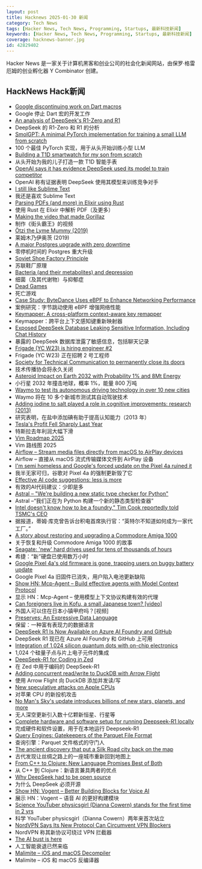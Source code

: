 ```yaml
---
layout: post
title: Hacknews 2025-01-30 新闻
category: Tech News
tags: [Hacker News, Tech News, Programming, Startups, 最新科技新闻]
keywords: [Hacker News, Tech News, Programming, Startups, 最新科技新闻]
coverage: hacknews-banner.jpg
id: 42829402
---
```


Hacker News 是一家关于计算机黑客和创业公司的社会化新闻网站，由保罗·格雷厄姆的创业孵化器 Y Combinator 创建。

## HackNews Hack新闻

- [Google discontinuing work on Dart macros](https://medium.com/dartlang/an-update-on-dart-macros-data-serialization-06d3037d4f12)
- Google 停止 Dart 宏的开发工作
- [An analysis of DeepSeek's R1-Zero and R1](https://arcprize.org/blog/r1-zero-r1-results-analysis)
- DeepSeek 的 R1-Zero 和 R1 的分析
- [SmolGPT: A minimal PyTorch implementation for training a small LLM from scratch](https://github.com/Om-Alve/smolGPT)
- 100 个最佳 PyTorch 实现，用于从头开始训练小型 LLM
- [Building a T1D smartwatch for my son from scratch](https://andrewchilds.com/posts/building-a-t1d-smartwatch-from-scratch)
- 从头开始为我的儿子打造一款 T1D 智能手表
- [OpenAI says it has evidence DeepSeek used its model to train competitor](https://www.ft.com/content/a0dfedd1-5255-4fa9-8ccc-1fe01de87ea6)
- OpenAI 称有证据表明 DeepSeek 使用其模型来训练竞争对手
- [I still like Sublime Text](https://ohdoylerules.com/workflows/why-i-still-like-sublime-text-in-2025/)
- 我还是喜欢 Sublime Text
- [Parsing PDFs (and more) in Elixir using Rust](https://www.chriis.dev/opinion/parsing-pdfs-in-elixir-using-rust)
- 使用 Rust 在 Elixir 中解析 PDF（及更多）
- [Making the video that made Gorillaz](https://animationobsessive.substack.com/p/making-the-video-that-made-gorillaz)
- 制作《街头霸王》的视频
- [Ötzi the Lyme Mummy (2019)](https://vetmed.illinois.edu/i-tick/2019/08/09/iceman-lyme-mummy-tattle-the-tick-blog/)
- 莱姆木乃伊奥茨 (2019)
- [A major Postgres upgrade with zero downtime](https://www.instantdb.com/essays/pg_upgrade)
- 零停机时间的 Postgres 重大升级
- [Soviet Shoe Factory Principle](https://wiki.c2.com/?SovietShoeFactoryPrinciple)
- 苏联鞋厂原理
- [Bacteria (and their metabolites) and depression](https://www.science.org/content/blog-post/bacteria-and-their-metabolites-and-depression)
- 细菌（及其代谢物）与抑郁症
- [Dead Games](https://garry.net/posts/dead-games)
- 死亡游戏
- [Case Study: ByteDance Uses eBPF to Enhance Networking Performance](https://ebpf.foundation/case-study-bytedance-uses-ebpf-to-enhance-networking-performance/)
- 案例研究：字节跳动使用 eBPF 增强网络性能
- [Keymapper: A cross-platform context-aware key remapper](https://github.com/houmain/keymapper)
- Keymapper：跨平台上下文感知键重新映射器
- [Exposed DeepSeek Database Leaking Sensitive Information, Including Chat History](https://www.wiz.io/blog/wiz-research-uncovers-exposed-deepseek-database-leak)
- 暴露的 DeepSeek 数据库泄露了敏感信息，包括聊天记录
- [Frigade (YC W23) is hiring engineer #2](https://www.ycombinator.com/companies/frigade/jobs/KUwAluN-senior-full-stack-engineer)
- Frigade (YC W23) 正在招聘 2 号工程师
- [Society for Technical Communication to permanently close its doors](https://www.stc.org/)
- 技术传播协会将永久关闭
- [Asteroid Impact on Earth 2032 with Probability 1% and 8Mt Energy](https://cneos.jpl.nasa.gov/sentry/details.html#?des=2024%20YR4)
- 小行星 2032 年撞击地球，概率 1%，能量 800 万吨
- [Waymo to test its autonomous driving technology in over 10 new cities](https://www.reuters.com/business/autos-transportation/alphabets-waymo-test-its-autonomous-driving-technology-over-10-new-cities-2025-01-29/)
- Waymo 将在 10 多个新城市测试其自动驾驶技术
- [Adding iodine to salt played a role in cognitive improvements: research (2013)](https://www.discovermagazine.com/health/how-adding-iodine-to-salt-boosted-americans-iq)
- 研究表明，在盐中添加碘有助于提高认知能力（2013 年）
- [Tesla's Profit Fell Sharply Last Year](https://www.nytimes.com/2025/01/29/business/tesla-earnings-elon-musk.html)
- 特斯拉去年利润大幅下滑
- [Vim Roadmap 2025](https://zed.dev/blog/vim-2025)
- Vim 路线图 2025
- [Airflow – Stream media files directly from macOS to AirPlay devices](https://airflow.app/)
- Airflow – 直接从 macOS 流式传输媒体文件到 AirPlay 设备
- [I'm semi homeless and Google's forced update on the Pixel 4a ruined it]()
- 我半无家可归，谷歌对 Pixel 4a 的强制更新毁了它
- [Effective AI code suggestions: less is more](https://www.qodo.ai/blog/effective-code-suggestions-llms-less-is-more/)
- 有效的AI代码建议：少即是多
- [Astral – "We're building a new static type checker for Python"](https://twitter.com/charliermarsh/status/1884651482009477368)
- Astral –“我们正在为 Python 构建一个新的静态类型检查器”
- [Intel doesn't know how to be a foundry," Tim Cook reportedly told TSMC's CEO](https://www.tomshardware.com/tech-industry/tsmc-founder-says-tim-cook-told-him-intel-did-not-know-how-to-be-a-foundry)
- 据报道，蒂姆·库克曾告诉台积电首席执行官：“英特尔不知道如何成为一家代工厂。”
- [A story about restoring and upgrading a Commodore Amiga 1000](https://celso.io/posts/2025/01/26/the-first-perfect-computer/)
- 关于恢复和升级 Commodore Amiga 1000 的故事
- [Seagate: 'new' hard drives used for tens of thousands of hours](https://www.tomshardware.com/pc-components/hdds/german-seagate-customers-say-their-new-hard-drives-were-actually-used-resold-hdds-reportedly-used-for-tens-of-thousands-of-hours)
- 希捷：“新”硬盘已使用数万小时
- [Google Pixel 4a's old firmware is gone, trapping users on buggy battery update](https://www.androidcentral.com/phones/google-pixel-4as-old-firmware-is-gone-trapping-users-on-the-buggy-battery-update)
- Google Pixel 4a 旧固件已消失，用户陷入电池更新缺陷
- [Show HN: Mcp-Agent – Build effective agents with Model Context Protocol](https://github.com/lastmile-ai/mcp-agent)
- 显示 HN：Mcp-Agent – 使用模型上下文协议构建有效的代理
- [Can foreigners live in Kofu, a small Japanese town? [video]](https://www.youtube.com/watch?v=w4nvaYjxnaU)
- 外国人可以住在日本小镇甲府吗？[视频]
- [Preserves: An Expressive Data Language](https://preserves.dev/)
- 保留：一种富有表现力的数据语言
- [DeepSeek R1 Is Now Available on Azure AI Foundry and GitHub](https://azure.microsoft.com/en-us/blog/deepseek-r1-is-now-available-on-azure-ai-foundry-and-github/)
- DeepSeek R1 现已在 Azure AI Foundry 和 GitHub 上可用
- [Integration of 1,024 silicon quantum dots with on-chip electronics](https://phys.org/news/2025-01-silicon-quantum-dots-chip-electronics.html)
- 1,024 个硅量子点与片上电子元件的集成
- [DeepSeek-R1 for Coding in Zed](https://zed.dev/blog/how-is-deepseek-r1-for-coding)
- 在 Zed 中用于编码的 DeepSeek-R1
- [Adding concurrent read/write to DuckDB with Arrow Flight](https://www.definite.app/blog/duck-takes-flight)
- 使用 Arrow Flight 向 DuckDB 添加并发读/写
- [New speculative attacks on Apple CPUs](https://predictors.fail/)
- 对苹果 CPU 的新投机攻击
- [No Man's Sky's update introduces billions of new stars, planets, and more](https://blog.playstation.com/2025/01/29/no-mans-skys-latest-update-introduces-billions-of-new-stars-planets-and-more-today/)
- 无人深空更新引入数十亿颗新恒星、行星等
- [Complete hardware and software setup for running Deepseek-R1 locally](https://twitter.com/carrigmat/status/1884244369907278106)
- 完成硬件和软件设置，用于在本地运行 Deepseek-R1
- [Query Engines: Gatekeepers of the Parquet File Format](https://duckdb.org/2025/01/22/parquet-encodings.html)
- 查询引擎：Parquet 文件格式的守门人
- [The ancient discovery that put a Silk Road city back on the map](https://www.bbc.com/travel/article/20250127-one-of-the-last-traders-on-the-silk-road)
- 古代发现让丝绸之路上的一座城市重新回到地图上
- [From C++ to Clojure: New Language Promises Best of Both](https://thenewstack.io/from-c-to-clojure-new-language-promises-best-of-both/)
- 从 C++ 到 Clojure：新语言兼具两者的优点
- [Why DeepSeek had to be open source](https://www.getlago.com/blog/deepseek-open-source)
- 为什么 DeepSeek 必须开源
- [Show HN: Vogent – Better Building Blocks for Voice AI](https://www.vogent.ai/)
- 展示 HN：Vogent – 语音 AI 的更好构建模块
- [Science YouTuber physicsgirl (Dianna Cowern) stands for the first time in 2 yrs](https://www.youtube.com/shorts/2ntx91cOYEc)
- 科学 YouTuber physicsgirl（Dianna Cowern）两年来首次站立
- [NordVPN Says Its New Protocol Can Circumvent VPN Blockers](https://gizmodo.com/nordvpn-says-its-new-protocol-can-circumvent-vpn-blockers-2000556580)
- NordVPN 称其新协议可绕过 VPN 拦截器
- [The AI bust is here](https://www.computerworld.com/article/3811828/the-ai-bust-is-here.html)
- 人工智能衰退已然来临
- [Malimite – iOS and macOS Decompiler](https://github.com/LaurieWired/Malimite)
- Malimite – iOS 和 macOS 反编译器

